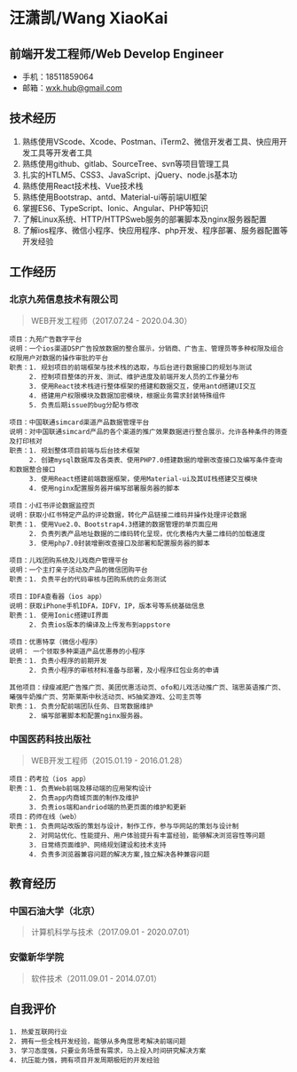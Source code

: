# 汪潇凯/Wang XiaoKai
## 前端开发工程师/Web Develop Engineer

- 手机：18511859064
- 邮箱：wxk.hub@gmail.com

## 技术经历
1. 熟练使用VScode、Xcode、Postman、iTerm2、微信开发者工具、快应用开发工具等开发者工具
2. 熟练使用github、gitlab、SourceTree、svn等项目管理工具
3. 扎实的HTLM5、CSS3、JavaScript、jQuery、node.js基本功
4. 熟练使用React技术栈、Vue技术栈
5. 熟练使用Bootstrap、antd、Material-ui等前端UI框架
6. 掌握ES6、TypeScript、Ionic、Angular、PHP等知识
7. 了解Linux系统、HTTP/HTTPSweb服务的部署脚本及nginx服务器配置
8. 了解ios程序、微信小程序、快应用程序、php开发、程序部署、服务器配置等开发经验

## 工作经历
### 北京九苑信息技术有限公司
> WEB开发工程师（2017.07.24 - 2020.04.30）

    项目：九苑广告数字平台
    说明：一个ios渠道DSP广告投放数据的整合展示，分销商、广告主、管理员等多种权限及组合权限用户对数据的操作审批的平台
    职责：1. 规划项目的前端框架与技术栈的选取，与后台进行数据接口的规划与测试
         2. 控制项目整体的开发、测试、维护进度及前端开发人员的工作量分布
         3. 使用React技术栈进行整体框架的搭建和数据交互，使用antd搭建UI交互
         4. 搭建用户权限模块及数据加密模块，根据业务需求封装特殊组件
         5. 负责后期issue的bug分配与修改

    项目：中国联通simcard渠道产品数据管理平台
    说明：对中国联通simcard产品的各个渠道的推广效果数据进行整合展示，允许各种条件的筛查及打印核对
    职责：1. 规划整体项目前端与后台技术框架
         2. 创建mysql数据库及各类表、使用PHP7.0搭建数据的增删改查接口及编写条件查询和数据整合接口
         3. 使用React搭建前端数据框架，使用Material-ui及其UI栈搭建交互模块
         4. 使用nginx配置服务器并编写部署服务器的脚本

    项目：小红书评论数据监控页
    说明：获取小红书特定产品的评论数据，转化产品链接二维码并操作处理评论数据
    职责：1. 使用Vue2.0、Bootstrap4.3搭建的数据管理的单页面应用
         2. 负责列表产品地址数据的二维码转化呈现，优化表格内大量二维码的加载速度
         3. 使用php7.0封装增删改查接口及部署和配置服务器的脚本

    项目：儿戏团购系统及儿戏商户管理平台
    说明：一个主打亲子活动及产品的微信团购平台
    职责：1. 负责平台的代码审核与团购系统的业务测试

    项目：IDFA查看器（ios app）
    说明：获取iPhone手机IDFA，IDFV，IP，版本号等系统基础信息
    职责：1. 使用Ionic搭建UI界面
         2. 负责ios版本的编译及上传发布到appstore

    项目：优惠特享（微信小程序）
    说明： 一个领取多种渠道产品优惠券的小程序
    职责：1. 负责小程序的前期开发
         2. 负责小程序的审核材料准备与部署，及小程序红包业务的申请

    其他项目：绿瘦减肥广告推广页、美团优惠活动页、ofo和儿戏活动推广页、瑞思英语推广页、曦强牛奶推广页、劳斯莱斯中秋活动页、H5抽奖游戏、公司主页等
    职责：1. 负责分配前端团队任务、日常数据维护
         2. 编写部署脚本和配置nginx服务器。

### 中国医药科技出版社
> WEB开发工程师（2015.01.19 - 2016.01.28）

    项目：药考拉（ios app）
    职责：1. 负责Web前端及移动端的应用架构设计
         2. 负责app内商城页面的制作及维护
         3. 负责ios端和andriod端的热更页面的维护和更新
    项目：药师在线（web）
    职责：1. 负责网站改版的策划与设计，制作工作，参与华网站的策划与设计制
         2. 对网站优化、性能提升、用户体验提升有丰富经验，能够解决浏览容性等问题
         3. 日常络页面维护、网络规划建设和技术支持
         4. 负责多浏览器兼容问题的解决方案,独立解决各种兼容问题
    
## 教育经历
### 中国石油大学（北京）
> 计算机科学与技术（2017.09.01 - 2020.07.01）
### 安徽新华学院
> 软件技术（2011.09.01 - 2014.07.01）

## 自我评价
    1. 热爱互联网行业
    2. 拥有一些全栈开发经验，能够从多角度思考解决前端问题
    3. 学习态度强，只要业务场景有需求，马上投入时间研究解决方案
    4. 抗压能力强，拥有项目开发周期极短的开发经验
    


